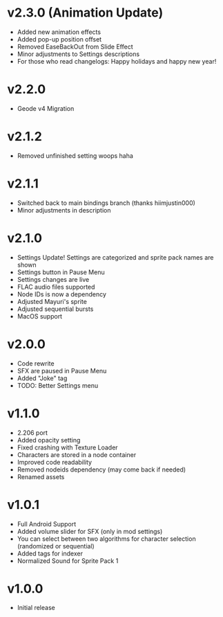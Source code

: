 # v2.3.0 (Animation Update)
 * Added new animation effects
 * Added pop-up position offset
 * Removed EaseBackOut from Slide Effect
 * Minor adjustments to Settings descriptions
 * For those who read changelogs: Happy holidays and happy new year! 

# v2.2.0
 * Geode v4 Migration

# v2.1.2
 * Removed unfinished setting woops haha

# v2.1.1
 * Switched back to main bindings branch (thanks hiimjustin000)
 * Minor adjustments in description

# v2.1.0
 * Settings Update! Settings are categorized and sprite pack names are shown
 * Settings button in Pause Menu
 * Settings changes are live
 * FLAC audio files supported
 * Node IDs is now a dependency
 * Adjusted Mayuri's sprite
 * Adjusted sequential bursts
 * MacOS support

# v2.0.0

 * Code rewrite
 * SFX are paused in Pause Menu
 * Added "Joke" tag
 * TODO: Better Settings menu

# v1.1.0

 * 2.206 port
 * Added opacity setting
 * Fixed crashing with Texture Loader
 * Characters are stored in a node container
 * Improved code readability
 * Removed nodeids dependency (may come back if needed)
 * Renamed assets

# v1.0.1

 * Full Android Support
 * Added volume slider for SFX (only in mod settings)
 * You can select between two algorithms for character selection (randomized or sequential)
 * Added tags for indexer
 * Normalized Sound for Sprite Pack 1

# v1.0.0

 * Initial release